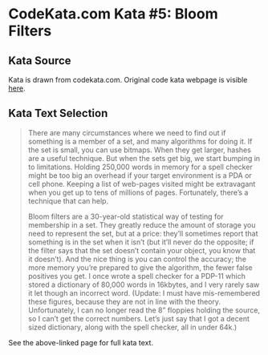 # CodeKata.com Kata #5: Bloom Filters

## Kata Source

Kata is drawn from codekata.com. Original code kata webpage is visible
[here](http://codekata.com/kata/kata05-bloom-filters/).

## Kata Text Selection

> There are many circumstances where we need to find out if something is a
> member of a set, and many algorithms for doing it. If the set is small, you
> can use bitmaps. When they get larger, hashes are a useful technique. But when
> the sets get big, we start bumping in to limitations. Holding 250,000 words
> in memory for a spell checker might be too big an overhead if your target
> environment is a PDA or cell phone. Keeping a list of web-pages visited might
> be extravagant when you get up to tens of millions of pages. Fortunately,
> there’s a technique that can help.
>
> Bloom filters are a 30-year-old statistical way of testing for membership in a
> set. They greatly reduce the amount of storage you need to represent the set,
> but at a price: they’ll sometimes report that something is in the set when
> it isn’t (but it’ll never do the opposite; if the filter says that the
> set doesn’t contain your object, you know that it doesn’t). And the nice
> thing is you can control the accuracy; the more memory you’re prepared to
> give the algorithm, the fewer false positives you get. I once wrote a spell
> checker for a PDP-11 which stored a dictionary of 80,000 words in 16kbytes,
> and I very rarely saw it let though an incorrect word. (Update: I must have
> mis-remembered these figures, because they are not in line with the theory.
> Unfortunately, I can no longer read the 8” floppies holding the source, so
> I can’t get the correct numbers. Let’s just say that I got a decent sized
> dictionary, along with the spell checker, all in under 64k.)

See the above-linked page for full kata text.
